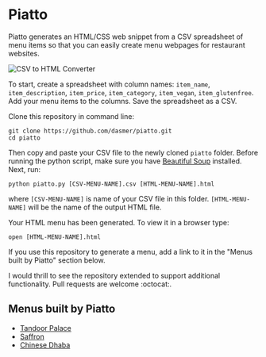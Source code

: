# Piatto

Piatto generates an HTML/CSS web snippet from a CSV spreadsheet of menu items so that you can easily create menu webpages for restaurant websites. 

![CSV to HTML Converter](images/convert.jpg)

To start, create a spreadsheet with column names: `item_name`, `item_description`, `item_price`, `item_category`, `item_vegan`, `item_glutenfree`. Add your menu items to the columns. Save the spreadsheet as a CSV.

Clone this repository in command line:

```
git clone https://github.com/dasmer/piatto.git
cd piatto
```
Then copy and paste your CSV file to the newly cloned `piatto` folder. Before running the python script, make sure you have [Beautiful Soup][1] installed. Next, run: 
```
python piatto.py [CSV-MENU-NAME].csv [HTML-MENU-NAME].html
```
where
`[CSV-MENU-NAME]` is  name of your CSV file in this folder.
`[HTML-MENU-NAME]` will be the name of the output HTML file.

Your HTML menu has been generated. To  view it in a browser type:
```
open [HTML-MENU-NAME].html
```
If you use this repository to generate a menu, add a link to it in the "Menus built by Piatto" section below.

I would thrill to see the repository extended to support additional functionality. Pull requests are welcome :octocat:.

## Menus built by Piatto
- [Tandoor Palace][2]
- [Saffron][3]
- [Chinese Dhaba][4]



[1]: https://www.crummy.com/software/BeautifulSoup/bs4/doc/
[2]: https://www.tandoorpalacetogo.com/menu.html
[3]: https://www.asaffronthread.com/menu.html
[4]: https://www.chinesedhabany.com/menu.html
